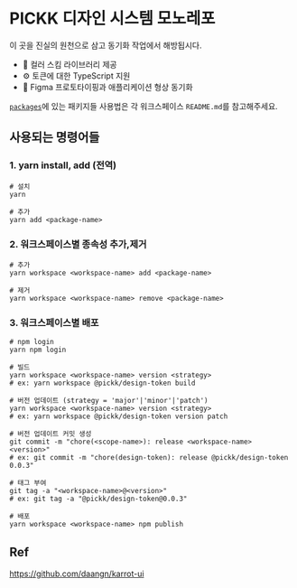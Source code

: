 # PICKK 디자인 시스템 모노레포

이 곳을 진실의 원천으로 삼고 동기화 작업에서 해방됩시다.

- 🎨 컬러 스킴 라이브러리 제공
- ⚙️ 토큰에 대한 TypeScript 지원
- 🔄 Figma 프로토타이핑과 애플리케이션 형상 동기화

[`packages`](./packages)에 있는 패키지들 사용법은 각 워크스페이스 `README.md`를 참고해주세요.

## 사용되는 명령어들

### 1. yarn install, add (전역)

```shell
# 설치
yarn

# 추가
yarn add <package-name>
```

### 2. 워크스페이스별 종속성 추가,제거

```shell
# 추가
yarn workspace <workspace-name> add <package-name>

# 제거
yarn workspace <workspace-name> remove <package-name>
```

### 3. 워크스페이스별 배포

```shell
# npm login
yarn npm login

# 빌드
yarn workspace <workspace-name> version <strategy>
# ex: yarn workspace @pickk/design-token build

# 버전 업데이트 (strategy = 'major'|'minor'|'patch')
yarn workspace <workspace-name> version <strategy>
# ex: yarn workspace @pickk/design-token version patch

# 버전 업데이트 커밋 생성
git commit -m "chore(<scope-name>): release <workspace-name> <version>"
# ex: git commit -m "chore(design-token): release @pickk/design-token 0.0.3"

# 태그 부여
git tag -a "<workspace-name>@<version>"
# ex: git tag -a "@pickk/design-token@0.0.3"

# 배포
yarn workspace <workspace-name> npm publish
```

## Ref

https://github.com/daangn/karrot-ui
